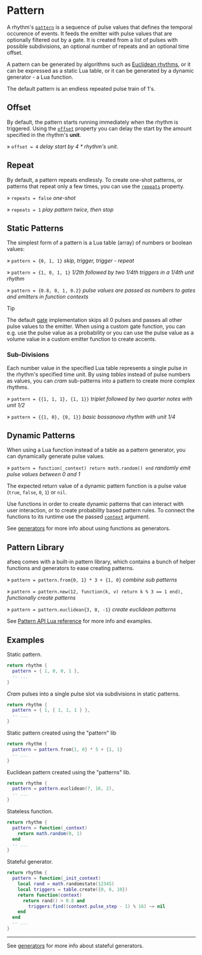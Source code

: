 # Pattern

A rhythm's [`pattern`](../API/rhythm.md#pattern) is a sequence of pulse values that defines the temporal occurence of events. It feeds the emitter with pulse values that are optionally filtered out by a gate. It is created from a list of pulses with possible subdivisions, an optional number of repeats and an optional time offset. 

A pattern can be generated by algorithms such as [Euclidean rhythms](https://en.wikipedia.org/wiki/Euclidean_rhythm), or it can be expressed as a static Lua table, or it can be generated by a dynamic generator - a Lua function.

The default pattern is an endless repeated pulse train of 1's.

## Offset

By default, the pattern starts running immediately when the rhythm is triggered. Using the [`offset`](../API/rhythm.md#offset) property you can delay the start by the amount specified in the rhythm's **unit**.  

» `offset = 4` *delay start by 4 * rhythm's unit*.

## Repeat

By default, a pattern repeats endlessly. To create one-shot patterns, or patterns that repeat only a few times, you can use the [`repeats`](../API/rhythm.md#repeats) property.

» `repeats = false` *one-shot*

» `repeats = 1` *play pattern twice, then stop*

## Static Patterns

The simplest form of a pattern is a Lua table (array) of numbers or boolean values:

» `pattern = {0, 1, 1}` *skip, trigger, trigger - repeat*

» `pattern = {1, 0, 1, 1}` *1/2th followed by two 1/4th triggers in a 1/4th unit rhythm*

» `pattern = {0.8, 0, 1, 0.2}` *pulse values are passed as numbers to gates and emitters in function contexts*

> [!TIP]
> The default [gate](./gate.md) implementation skips all 0 pulses and passes all other pulse values to the emitter. When using a custom gate function, you can e.g. use the pulse value as a probability or you can use the pulse value as a volume value in a custom emitter function to create accents.

### Sub-Divisions

Each number value in the specified Lua table represents a single pulse in the rhythm's specified time unit. By using *tables* instead of pulse numbers as values, you can *cram* sub-patterns into a pattern to create more complex rhythms.  

» `pattern = {{1, 1, 1}, {1, 1}}` *triplet followed by two quarter notes with unit 1/2*

» `pattern = {{1, 0}, {0, 1}}` *basic bossanova rhythm with unit 1/4*


## Dynamic Patterns

When using a Lua function instead of a table as a pattern generator, you can dynamically generate pulse values.

» `pattern = function(_context) return math.random() end` *randomly emit pulse values between 0 and 1*

The expected return value of a dynamic pattern function is a pulse value (`true`, `false`, `0`, `1`) or `nil`.

Use functions in order to create dynamic patterns that can interact with user interaction, or to create probability based pattern rules. To connect the functions to its runtime use the passed [`context`](../API/rhythm.md#PatternContext) argument.

See [generators](../extras/generators.md) for more info about using functions as generators.

## Pattern Library

afseq comes with a built-in pattern library, which contains a bunch of helper functions and generators to ease creating patterns. 

» `pattern = pattern.from{0, 1} * 3 + {1, 0}` *combine sub patterns*

» `pattern = pattern.new(12, function(k, v) return k % 3 == 1 end),` *functionally create patterns*

» `pattern = pattern.euclidean{3, 8, -1}` *create euclidean patterns*

See [Pattern API Lua reference](../API/pattern.md) for more info and examples.

## Examples

Static pattern.
```lua
return rhythm {
  pattern = { 1, 0, 0, 1 },
  -- ...
}
```

*Cram* pulses into a single pulse slot via subdivisions in static patterns.
```lua
return rhythm {
  pattern = { 1, { 1, 1, 1 } },
  -- ...
}
```

Static pattern created using the "pattern" lib
```lua
return rhythm {
  pattern = pattern.from{1, 0} * 5 + {1, 1}
  -- ...
}
```

Euclidean pattern created using the "patterns" lib.
```lua
return rhythm {
  pattern = pattern.euclidean(7, 16, 2),
  -- ...
}
```

Stateless function.
```lua
return rhythm {
  pattern = function(_context)
    return math.random(0, 1)
  end
  -- ...
}
```

Stateful generator.
```lua
return rhythm {
  pattern = function(_init_context)
    local rand = math.randomstate(12345)
    local triggers = table.create({0, 6, 10})
    return function(context)
      return rand() > 0.8 and 
        triggers:find((context.pulse_step - 1) % 16) ~= nil
    end
  end
  -- ...
}
```

---

See [generators](../extras/generators.md) for more info about stateful generators.
